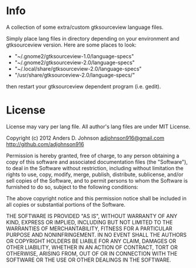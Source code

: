 # Info

A collection of some extra/custom gtksourceview language files.

Simply place lang files in directory depending on your environment and gtksourceview version. Here are some places to look:

 - "~/.gnome2/gtksourceview-1.0/language-specs"
 - "~/.gnome2/gtksourceview-2.0/language-specs"
 - "~/.local/share/gtksourceview-2.0/language-specs"
 - "/usr/share/gtksourceview-2.0/language-specs/"

then restart your gtksourceview dependent program (i.e. gedit).

# License

License may vary per lang file. All author's lang files are under MIT License.

Copyright (c) 2012 Anders D. Johnson <adjohnson916@gmail.com> http://github.com/adjohnson916

Permission is hereby granted, free of charge, to any person obtaining a copy of this software and associated documentation files (the "Software"), to deal in the Software without restriction, including without limitation the rights to use, copy, modify, merge, publish, distribute, sublicense, and/or sell copies of the Software, and to permit persons to whom the Software is furnished to do so, subject to the following conditions:

The above copyright notice and this permission notice shall be included in all copies or substantial portions of the Software.

THE SOFTWARE IS PROVIDED "AS IS", WITHOUT WARRANTY OF ANY KIND, EXPRESS OR IMPLIED, INCLUDING BUT NOT LIMITED TO THE WARRANTIES OF MERCHANTABILITY, FITNESS FOR A PARTICULAR PURPOSE AND NONINFRINGEMENT. IN NO EVENT SHALL THE AUTHORS OR COPYRIGHT HOLDERS BE LIABLE FOR ANY CLAIM, DAMAGES OR OTHER LIABILITY, WHETHER IN AN ACTION OF CONTRACT, TORT OR OTHERWISE, ARISING FROM, OUT OF OR IN CONNECTION WITH THE SOFTWARE OR THE USE OR OTHER DEALINGS IN THE SOFTWARE.


